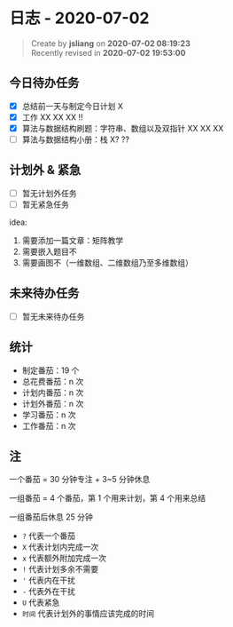 日志 - 2020-07-02
===

> Create by **jsliang** on **2020-07-02 08:19:23**  
> Recently revised in **2020-07-02 19:53:00**  

## 今日待办任务

* [x] 总结前一天与制定今日计划 X
* [x] 工作 XX XX XX !!
* [x] 算法与数据结构刷题：字符串、数组以及双指针 XX XX XX
* [ ] 算法与数据结构小册：栈 X? ??

## 计划外 & 紧急

* [ ] 暂无计划外任务
* [ ] 暂无紧急任务

idea:

1. 需要添加一篇文章：矩阵教学
2. 需要嵌入题目不
3. 需要画图不（一维数组、二维数组乃至多维数组）

## 未来待办任务

* [ ] 暂无未来待办任务

## 统计

* 制定番茄：19 个
* 总花费番茄：n 次
* 计划内番茄：n 次
* 计划外番茄：n 次
* 学习番茄：n 次
* 工作番茄：n 次

## 注

一个番茄 = 30 分钟专注 + 3~5 分钟休息

一组番茄 = 4 个番茄，第 1 个用来计划，第 4 个用来总结

一组番茄后休息 25 分钟

* `?` 代表一个番茄
* `X` 代表计划内完成一次
* `x` 代表额外附加完成一次
* `!` 代表计划多余不需要
* `'` 代表内在干扰
* `-` 代表外在干扰
* `U` 代表紧急
* `时间` 代表计划外的事情应该完成的时间
